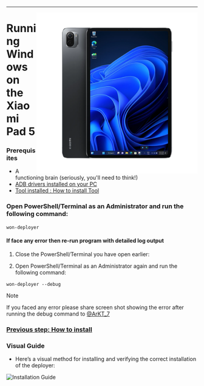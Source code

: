 ---

<img align="right" src="../../assets/nabu.png" width="425" alt="Windows Running On A Xiaomi Pad 5">

# Running Windows on the Xiaomi Pad 5

### Prerequisites
- A functioning brain (seriously, you'll need to think!)
- [ADB drivers installed on your PC](https://dl.google.com/android/repository/usb_driver_r13-windows.zip)
- [Tool installed : How to install Tool](/guide/English/prepare-en_t1.md)


### Open PowerShell/Terminal as an Administrator and run the following command:

   ```shell
   won-deployer
   ```

#### If face any error then re-run program with detailed log output

   1. Close the PowerShell/Terminal you have open earlier:

   2. Open PowerShell/Terminal as an Administrator again and run the following command:

   ```shell
   won-deployer --debug
   ```
>[!NOTE]
> If you faced any error please share screen shot showing the error after running the debug command to [@ArKT_7](https://telegram.me/ArKT_7)


### [Previous step: How to install](/guide/English/prepare-en_t1.md)

### Visual Guide

- Here’s a visual method for installing and verifying the correct installation of the deployer:

<img align="left" src="../../assets/tool-insatllation.gif" width="720" alt="Installation Guide">
